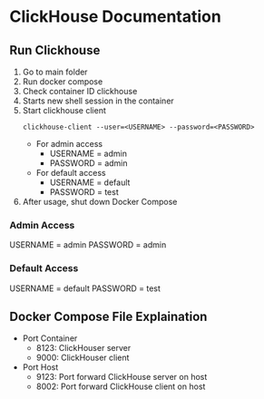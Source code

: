 # ClickHouse Documentation

## Run Clickhouse
1. Go to main folder
2. Run docker compose
3. Check container ID clickhouse
4. Starts new shell session in the container
5. Start clickhouse client
    ```
    clickhouse-client --user=<USERNAME> --password=<PASSWORD>
    ```
    - For admin access
        - USERNAME = admin
        - PASSWORD = admin
    - For default access
        - USERNAME = default
        - PASSWORD = test
6. After usage, shut down Docker Compose
   
### Admin Access
USERNAME = admin
PASSWORD = admin

### Default Access
USERNAME = default
PASSWORD = test

## Docker Compose File Explaination
- Port Container
    - 8123: ClickHouser server
    - 9000: ClickHouser client
- Port Host
    - 9123: Port forward ClickHouse server on host
    - 8002: Port forward ClickHouse client on host
